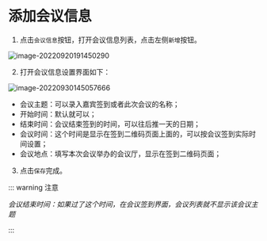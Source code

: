 # 添加会议信息

1. 点击`会议信息`按钮，打开会议信息列表，点击左侧`新增`按钮。

![image-20220920191450290](https://vuepressdocs.oss-cn-hangzhou.aliyuncs.com/docsimages/202209201914358.png)

2. 打开会议信息设置界面如下：

![image-20220930145057666](https://vuepressdocs.oss-cn-hangzhou.aliyuncs.com/docsimages/202209301450726.png)

* 会议主题：可以录入嘉宾签到或者此次会议的名称；
* 开始时间：默认就可以；
* 结束时间：会议结束签到的时间，可以往后推一天的日期；
* 会议时间：这个时间是显示在签到二维码页面上面的，可以按会议签到实际时间设置；
* 会议地点：填写本次会议举办的会议厅，显示在签到二维码页面；

3. 点击`保存`完成。

::: warning 注意

*会议结束时间：如果过了这个时间，在会议签到界面，会议列表就不显示该会议主题*

:::

